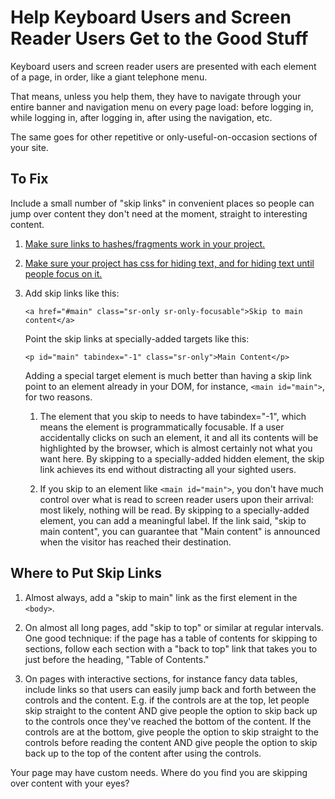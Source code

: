 Help Keyboard Users and Screen Reader Users Get to the Good Stuff
=================================================================

Keyboard users and screen reader users are presented with each element of
a page, in order, like a giant telephone menu.

That means, unless you help them, they have to navigate through your
entire banner and navigation menu on every page load: before logging
in, while logging in, after logging in, after using the navigation, etc.

The same goes for other repetitive or only-useful-on-occasion sections
of your site.


To Fix
------

Include a small number of "skip links" in convenient places so people can
jump over content they don't need at the moment, straight to interesting
content.

1. [Make sure links to hashes/fragments work in your project.](../fix-links/)

2. [Make sure your project has css for hiding text, and for hiding text
until people focus on it.](../hidden-text/)

3. Add skip links like this:

   `<a href="#main" class="sr-only sr-only-focusable">Skip to main content</a>`

   Point the skip links at specially-added targets like this:

   `<p id="main" tabindex="-1" class="sr-only">Main Content</p>`

   Adding a special target element is much better than having a
   skip link point to an element already in your DOM, for instance,
   `<main id="main">`, for two reasons.

   1) The element that you skip to needs to have tabindex="-1", which means
   the element is programmatically focusable. If a user accidentally clicks
   on such an element, it and all its contents will be highlighted by the
   browser, which is almost certainly not what you want here. By skipping to
   a specially-added hidden element, the skip link achieves its end without
   distracting all your sighted users.

   2) If you skip to an element like `<main id="main">`, you don't have
   much control over what is read to screen reader users upon their
   arrival: most likely, nothing will be read. By skipping to a
   specially-added element, you can add a meaningful label. If the link said,
   "skip to main content", you can guarantee that "Main content" is
   announced when the visitor has reached their destination.


Where to Put Skip Links
-----------------------

1. Almost always, add a "skip to main" link as the first element in the
   `<body>`.

2. On almost all long pages, add "skip to top" or similar at regular
   intervals. One good technique: if the page has a table of contents for
   skipping to sections, follow each section with a "back to top"
   link that takes you to just before the heading, "Table of Contents."

3. On pages with interactive sections, for instance fancy data tables,
   include links so that users can easily jump back and forth between the
   controls and the content. E.g. if the controls are at the top,
   let people skip straight to the content AND give people the option to skip
   back up to the controls once they've reached the bottom of the content.
   If the controls are at the bottom, give people the option to skip straight
   to the controls before reading the content AND give people the option to
   skip back up to the top of the content after using the controls.

Your page may have custom needs. Where do you find you are skipping over
content with your eyes?

